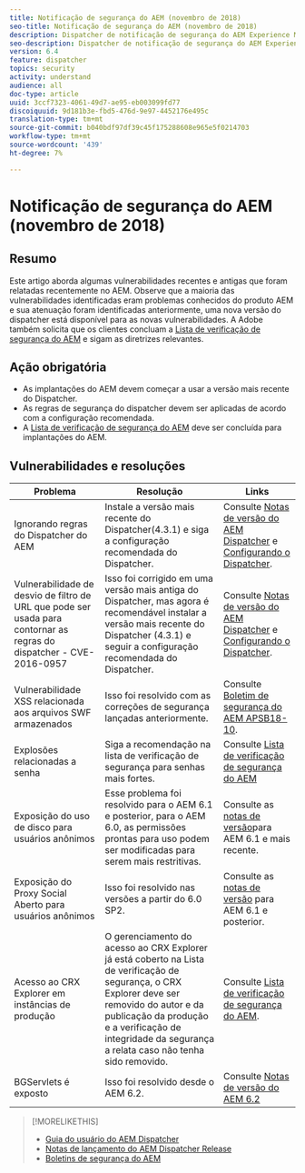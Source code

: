 ```yaml
---
title: Notificação de segurança do AEM (novembro de 2018)
seo-title: Notificação de segurança do AEM (novembro de 2018)
description: Dispatcher de notificação de segurança do AEM Experience Manager
seo-description: Dispatcher de notificação de segurança do AEM Experience Manager
version: 6.4
feature: dispatcher
topics: security
activity: understand
audience: all
doc-type: article
uuid: 3ccf7323-4061-49d7-ae95-eb003099fd77
discoiquuid: 9d181b3e-fbd5-476d-9e97-4452176e495c
translation-type: tm+mt
source-git-commit: b040bdf97df39c45f175288608e965e5f0214703
workflow-type: tm+mt
source-wordcount: '439'
ht-degree: 7%

---
```



# Notificação de segurança do AEM (novembro de 2018)

## Resumo

Este artigo aborda algumas vulnerabilidades recentes e antigas que foram relatadas recentemente no AEM. Observe que a maioria das vulnerabilidades identificadas eram problemas conhecidos do produto AEM e sua atenuação foram identificadas anteriormente, uma nova versão do dispatcher está disponível para as novas vulnerabilidades. A Adobe também solicita que os clientes concluam a [Lista de verificação de segurança do AEM](https://helpx.adobe.com/experience-manager/6-5/sites/administering/using/security-checklist.html) e sigam as diretrizes relevantes.

## Ação obrigatória

* As implantações do AEM devem começar a usar a versão mais recente do Dispatcher.
* As regras de segurança do dispatcher devem ser aplicadas de acordo com a configuração recomendada.
* A [Lista de verificação de segurança do AEM](https://helpx.adobe.com/experience-manager/6-5/sites/administering/using/security-checklist.html) deve ser concluída para implantações do AEM.

## Vulnerabilidades e resoluções

| Problema | Resolução | Links |
|-------|------------|-------|
| Ignorando regras do Dispatcher do AEM | Instale a versão mais recente do Dispatcher(4.3.1) e siga a configuração recomendada do Dispatcher. | Consulte [Notas de versão do AEM Dispatcher](https://helpx.adobe.com/experience-manager/dispatcher/release-notes.html) e [Configurando o Dispatcher](https://helpx.adobe.com/experience-manager/dispatcher/using/dispatcher-configuration.html). |
| Vulnerabilidade de desvio de filtro de URL que pode ser usada para contornar as regras do dispatcher - CVE-2016-0957 | Isso foi corrigido em uma versão mais antiga do Dispatcher, mas agora é recomendável instalar a versão mais recente do Dispatcher (4.3.1) e seguir a configuração recomendada do Dispatcher. | Consulte [Notas de versão do AEM Dispatcher](https://helpx.adobe.com/experience-manager/dispatcher/release-notes.html) e [Configurando o Dispatcher](https://helpx.adobe.com/experience-manager/dispatcher/using/dispatcher-configuration.html). |
| Vulnerabilidade XSS relacionada aos arquivos SWF armazenados | Isso foi resolvido com as correções de segurança lançadas anteriormente. | Consulte [Boletim de segurança do AEM APSB18-10](https://helpx.adobe.com/security/products/experience-manager/apsb18-10.html). |
| Explosões relacionadas a senha | Siga a recomendação na lista de verificação de segurança para senhas mais fortes. | Consulte [Lista de verificação de segurança do AEM](https://helpx.adobe.com/experience-manager/6-5/sites/administering/using/security-checklist.html) |
| Exposição do uso de disco para usuários anônimos | Esse problema foi resolvido para o AEM 6.1 e posterior, para o AEM 6.0, as permissões prontas para uso podem ser modificadas para serem mais restritivas. | Consulte as [notas de versão](https://experienceleague.adobe.com/docs/experience-manager-release-information/aem-release-updates/previous-updates/aem-previous-versions.html?lang=pt-BR#previous-updates)para AEM 6.1 e mais recente. |
| Exposição do Proxy Social Aberto para usuários anônimos | Isso foi resolvido nas versões a partir do 6.0 SP2. | Consulte as [notas de versão](https://helpx.adobe.com/experience-manager/aem-previous-versions.html) para AEM 6.1 e posterior. |
| Acesso ao CRX Explorer em instâncias de produção | O gerenciamento do acesso ao CRX Explorer já está coberto na Lista de verificação de segurança, o CRX Explorer deve ser removido do autor e da publicação da produção e a verificação de integridade da segurança a relata caso não tenha sido removido. | Consulte [Lista de verificação de segurança do AEM](https://helpx.adobe.com/experience-manager/6-4/sites/administering/using/security-checklist.html). |
| BGServlets é exposto | Isso foi resolvido desde o AEM 6.2. | Consulte [Notas de versão do AEM 6.2](https://helpx.adobe.com/br/experience-manager/6-2/release-notes.html) |

>[!MORELIKETHIS]
>
>* [Guia do usuário do AEM Dispatcher](https://helpx.adobe.com/experience-manager/dispatcher/user-guide.html)
>* [Notas de lançamento do AEM Dispatcher Release ](https://helpx.adobe.com/experience-manager/dispatcher/release-notes.html)
>* [Boletins de segurança do AEM](https://helpx.adobe.com/security.html#experience-manager)

